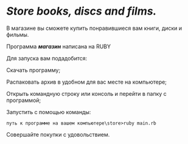 ***Store books, discs and films.***
===================================

В магазине вы сможете купить понравившиеся вам книги, диски и фильмы.

Программа  ***магазин*** написана на RUBY 

Для запуска вам подадобится:

Скачать программу;

Распаковать архив в удобном для вас месте на компьютере;

Открыть командную строку или консоль и перейти в папку с программой;

Запустить с помощью команды:

```
путь к программе на вашем компьютере\store>ruby main.rb
```

Совершайте покупки с удовольствием.
